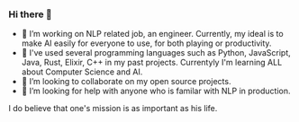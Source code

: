 ### Hi there 👋



- 🔭 I’m working on NLP related job, an engineer. Currently, my ideal is to make AI easily for everyone to use, for both playing or productivity.
- 🌱 I've used several programming languages such as Python, JavaScript, Java, Rust, Elixir, C++ in my past projects. Currentyly I'm learning ALL about Computer Science and AI.
- 👯 I’m looking to collaborate on my open source projects.
- 🤔 I’m looking for help with anyone who is familar with NLP in production.



I do believe that one's mission is as important as his life. 
